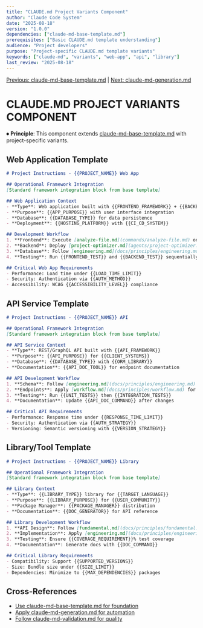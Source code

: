 ```yaml
---
title: "CLAUDE.md Project Variants Component"
author: "Claude Code System"
date: "2025-08-18"
version: "1.0.0"
dependencies: ["claude-md-base-template.md"]
prerequisites: ["Basic CLAUDE.md template understanding"]
audience: "Project developers"
purpose: "Project-specific CLAUDE.md template variants"
keywords: ["claude-md", "variants", "web-app", "api", "library"]
last_review: "2025-08-18"
---
```


[Previous: claude-md-base-template.md](claude-md-base-template.md) | [Next: claude-md-generation.md](claude-md-generation.md)

# CLAUDE.MD PROJECT VARIANTS COMPONENT

⏺ **Principle**: This component extends [claude-md-base-template.md](claude-md-base-template.md) with project-specific variants.

## Web Application Template
```markdown
# Project Instructions - {{PROJECT_NAME}} Web App

## Operational Framework Integration
[Standard framework integration block from base template]

## Web Application Context
- **Type**: Web application built with {{FRONTEND_FRAMEWORK}} + {{BACKEND_FRAMEWORK}}
- **Purpose**: {{APP_PURPOSE}} with user interface integration
- **Database**: {{DATABASE_TYPE}} for data persistence
- **Deployment**: {{HOSTING_PLATFORM}} with {{CI_CD_SYSTEM}}

## Development Workflow
1. **Frontend**: Execute [analyze-file.md](commands/analyze-file.md) on templates/components/
2. **Backend**: Deploy [project-optimizer.md](agents/project-optimizer.md) for API analysis
3. **Database**: Follow [engineering.md](docs/principles/engineering.md) for schema design
4. **Testing**: Run {{FRONTEND_TEST}} and {{BACKEND_TEST}} sequentially

## Critical Web App Requirements
- Performance: Load time under {{LOAD_TIME_LIMIT}}
- Security: Authentication via {{AUTH_METHOD}}
- Accessibility: WCAG {{ACCESSIBILITY_LEVEL}} compliance
```

## API Service Template
```markdown
# Project Instructions - {{PROJECT_NAME}} API

## Operational Framework Integration
[Standard framework integration block from base template]

## API Service Context
- **Type**: REST/GraphQL API built with {{API_FRAMEWORK}}
- **Purpose**: {{API_PURPOSE}} for {{CLIENT_SYSTEMS}}
- **Database**: {{DATABASE_TYPE}} with {{ORM_LIBRARY}}
- **Documentation**: {{API_DOC_TOOL}} for endpoint documentation

## API Development Workflow
1. **Schema**: Follow [engineering.md](docs/principles/engineering.md) for design
2. **Endpoints**: Apply [workflow.md](docs/principles/workflow.md) for implementation
3. **Testing**: Run {{UNIT_TESTS}} then {{INTEGRATION_TESTS}}
4. **Documentation**: Update {{API_DOC_COMMAND}} after changes

## Critical API Requirements
- Performance: Response time under {{RESPONSE_TIME_LIMIT}}
- Security: Authentication via {{AUTH_STRATEGY}}
- Versioning: Semantic versioning with {{VERSION_STRATEGY}}
```

## Library/Tool Template
```markdown
# Project Instructions - {{PROJECT_NAME}} Library

## Operational Framework Integration
[Standard framework integration block from base template]

## Library Context
- **Type**: {{LIBRARY_TYPE}} library for {{TARGET_LANGUAGE}}
- **Purpose**: {{LIBRARY_PURPOSE}} for {{USER_COMMUNITY}}
- **Package Manager**: {{PACKAGE_MANAGER}} distribution
- **Documentation**: {{DOC_GENERATOR}} for API reference

## Library Development Workflow
1. **API Design**: Follow [fundamental.md](docs/principles/fundamental.md) for simplicity
2. **Implementation**: Apply [engineering.md](docs/principles/engineering.md) standards
3. **Testing**: Ensure {{COVERAGE_REQUIREMENT}}% test coverage
4. **Documentation**: Generate docs with {{DOC_COMMAND}}

## Critical Library Requirements
- Compatibility: Support {{SUPPORTED_VERSIONS}}
- Size: Bundle size under {{SIZE_LIMIT}}
- Dependencies: Minimize to {{MAX_DEPENDENCIES}} packages
```

## Cross-References
- [Use claude-md-base-template.md for foundation](claude-md-base-template.md)
- [Apply claude-md-generation.md for automation](claude-md-generation.md)
- [Follow claude-md-validation.md for quality](claude-md-validation.md)